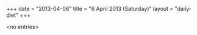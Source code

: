 +++
date = "2013-04-06"
title = "6 April 2013 (Saturday)"
layout = "daily-diet"
+++

<p>&lt;no entries&gt;</p>